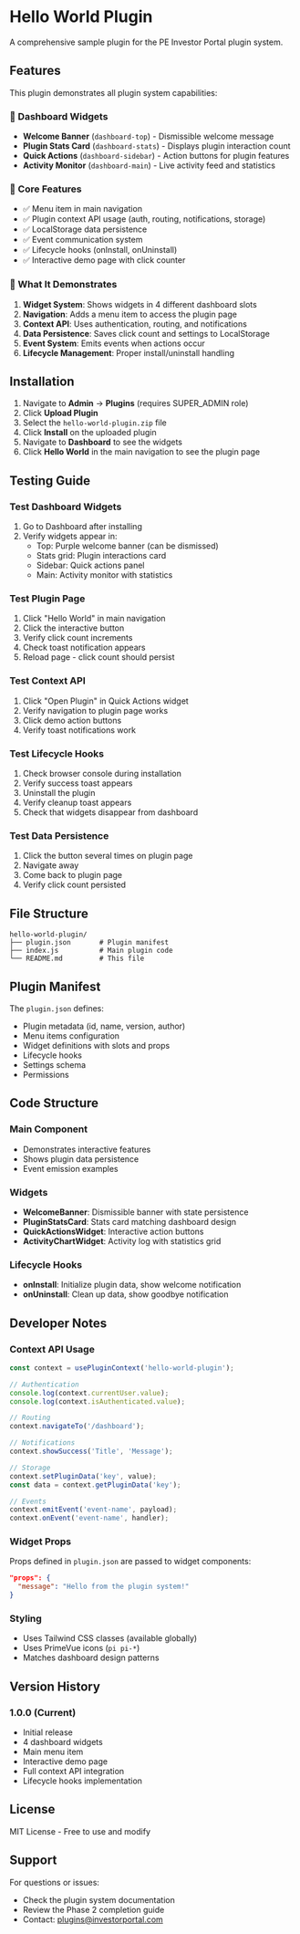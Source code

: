 # Hello World Plugin

A comprehensive sample plugin for the PE Investor Portal plugin system.

## Features

This plugin demonstrates all plugin system capabilities:

### 🎨 Dashboard Widgets
- **Welcome Banner** (`dashboard-top`) - Dismissible welcome message
- **Plugin Stats Card** (`dashboard-stats`) - Displays plugin interaction count
- **Quick Actions** (`dashboard-sidebar`) - Action buttons for plugin features
- **Activity Monitor** (`dashboard-main`) - Live activity feed and statistics

### 🔧 Core Features
- ✅ Menu item in main navigation
- ✅ Plugin context API usage (auth, routing, notifications, storage)
- ✅ LocalStorage data persistence
- ✅ Event communication system
- ✅ Lifecycle hooks (onInstall, onUninstall)
- ✅ Interactive demo page with click counter

### 🎯 What It Demonstrates

1. **Widget System**: Shows widgets in 4 different dashboard slots
2. **Navigation**: Adds a menu item to access the plugin page
3. **Context API**: Uses authentication, routing, and notifications
4. **Data Persistence**: Saves click count and settings to LocalStorage
5. **Event System**: Emits events when actions occur
6. **Lifecycle Management**: Proper install/uninstall handling

## Installation

1. Navigate to **Admin** → **Plugins** (requires SUPER_ADMIN role)
2. Click **Upload Plugin**
3. Select the `hello-world-plugin.zip` file
4. Click **Install** on the uploaded plugin
5. Navigate to **Dashboard** to see the widgets
6. Click **Hello World** in the main navigation to see the plugin page

## Testing Guide

### Test Dashboard Widgets
1. Go to Dashboard after installing
2. Verify widgets appear in:
   - Top: Purple welcome banner (can be dismissed)
   - Stats grid: Plugin interactions card
   - Sidebar: Quick actions panel
   - Main: Activity monitor with statistics

### Test Plugin Page
1. Click "Hello World" in main navigation
2. Click the interactive button
3. Verify click count increments
4. Check toast notification appears
5. Reload page - click count should persist

### Test Context API
1. Click "Open Plugin" in Quick Actions widget
2. Verify navigation to plugin page works
3. Click demo action buttons
4. Verify toast notifications work

### Test Lifecycle Hooks
1. Check browser console during installation
2. Verify success toast appears
3. Uninstall the plugin
4. Verify cleanup toast appears
5. Check that widgets disappear from dashboard

### Test Data Persistence
1. Click the button several times on plugin page
2. Navigate away
3. Come back to plugin page
4. Verify click count persisted

## File Structure

```
hello-world-plugin/
├── plugin.json       # Plugin manifest
├── index.js          # Main plugin code
└── README.md         # This file
```

## Plugin Manifest

The `plugin.json` defines:
- Plugin metadata (id, name, version, author)
- Menu items configuration
- Widget definitions with slots and props
- Lifecycle hooks
- Settings schema
- Permissions

## Code Structure

### Main Component
- Demonstrates interactive features
- Shows plugin data persistence
- Event emission examples

### Widgets
- **WelcomeBanner**: Dismissible banner with state persistence
- **PluginStatsCard**: Stats card matching dashboard design
- **QuickActionsWidget**: Interactive action buttons
- **ActivityChartWidget**: Activity log with statistics grid

### Lifecycle Hooks
- **onInstall**: Initialize plugin data, show welcome notification
- **onUninstall**: Clean up data, show goodbye notification

## Developer Notes

### Context API Usage
```javascript
const context = usePluginContext('hello-world-plugin');

// Authentication
console.log(context.currentUser.value);
console.log(context.isAuthenticated.value);

// Routing
context.navigateTo('/dashboard');

// Notifications
context.showSuccess('Title', 'Message');

// Storage
context.setPluginData('key', value);
const data = context.getPluginData('key');

// Events
context.emitEvent('event-name', payload);
context.onEvent('event-name', handler);
```

### Widget Props
Props defined in `plugin.json` are passed to widget components:
```json
"props": {
  "message": "Hello from the plugin system!"
}
```

### Styling
- Uses Tailwind CSS classes (available globally)
- Uses PrimeVue icons (`pi pi-*`)
- Matches dashboard design patterns

## Version History

### 1.0.0 (Current)
- Initial release
- 4 dashboard widgets
- Main menu item
- Interactive demo page
- Full context API integration
- Lifecycle hooks implementation

## License

MIT License - Free to use and modify

## Support

For questions or issues:
- Check the plugin system documentation
- Review the Phase 2 completion guide
- Contact: plugins@investorportal.com
